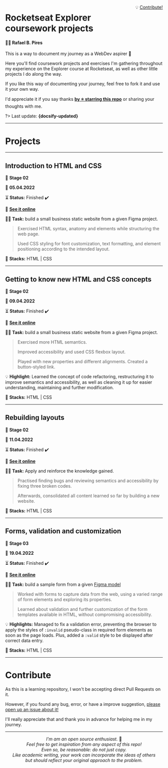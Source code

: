  <div id="start" style="overflow: auto;">
        <p style="float: right">
            💡 <a href="#/?id=contribute" style="text-decoration: underline; cursor: pointer">
                Contribute!
            </a>
        </p>


# Rocketseat Explorer coursework projects <!-- {docsify-ignore} -->
#### 👨‍🚀 Rafael B. Pires <!-- {docsify-ignore} -->

This is a way to document my journey as a WebDev aspirer 🚀

Here you'll find coursework projects and exercises I'm gathering throughout my experience on the Explorer course at Rocketseat, as well as other little projects I do along the way.

If you like this way of documenting your journey, feel free to fork it and use it your own way. 

I'd appreciate it if you say thanks [**by ⭐ starring this repo**](https://github.com/bpires/rocketseat-explorer) or sharing your thoughts with me.



?> Last update: **{docsify-updated}**

---

#  Projects
---

## Introduction to HTML and CSS

🧮 **Stage 02**

📅 **05.04.2022**

⏳ **Status:** Finished ✔️

🔗 **[See it online](https://bpires.github.io/rocketseat-explorer/project-01/)**

👨‍💻 **Task:** build a small business static website from a given Figma project.

> Exercised HTML syntax, anatomy and elements while structuring the web page.
>
> Used CSS styling for font customization, text formatting, and element positioning according to the intended layout.

🌱 **Stacks:** HTML | CSS


---

## Getting to know new HTML and CSS concepts

🧮 **Stage 02**
      
📅 **09.04.2022**

⏳ **Status:** Finished ✔️

🔗 **[See it online](https://bpires.github.io/rocketseat-explorer/project-02/)**


👨‍💻 **Task:** build a small business static website from a given Figma project.

> Exercised more HTML semantics.
>
> Improved accessibility and used CSS flexbox layout.
>
> Played with new properties and different alignments. Created a button-styled link.

💡 **Highlight:** Learned the concept of code refactoring, restructuring it to improve semantics and accessibility, as well as cleaning it up for easier understanding, maintaining and further modification.

🌱 **Stacks:** HTML | CSS

---

## Rebuilding layouts

🧮 **Stage 02**

📅 **11.04.2022**

⏳ **Status:** Finished ✔️

🔗 **[See it online](https://bpires.github.io/rocketseat-explorer/project-03/)**

👨‍💻 **Task:** Apply and reinforce the knowledge gained.

> Practised finding bugs and reviewing semantics and accessibility by fixing three broken codes.
> 
> Afterwards, consolidated all content learned so far by building a new website.

🌱 **Stacks:** HTML | CSS

---

## Forms, validation and customization

🧮 **Stage 03**

📅 **19.04.2022**

⏳ **Status:** Finished ✔️

🔗 **[See it online](https://bpires.github.io/rocketseat-explorer/project-04/)**

👨‍💻 **Task:** build a sample form from a given [Figma model](https://www.figma.com/file/sgcJKpGAeVqh7rf2pwsOd9/Explorer-Stage-03-Projeto-01)

> Worked with forms to capture data from the web, using a varied range of form elements and exploring its properties.
> 
> Learned about validation and further customization of the form templates available in HTML, without compromising accessibility.

💡 **Highlights:** Managed to fix a validation error, preventing the browser to apply the styles of `:invalid` pseudo-class in required form elements as soon as the page loads. Plus, added a `:valid` style to be displayed after correct data entry.

🌱 **Stacks:** HTML | CSS

---

# Contribute

As this is a learning repository, I won't be accepting direct Pull Requests on it.

However, if you found any bug, error, or have a improve suggestion, [please open up an issue about it!](https://github.com/bpires/rocketseat-explorer/issues/new)

I'll really appreciate that and thank you in advance for helping me in my journey. 

---

<p align="center"><i> I'm am an open source enthusiast.</i> 🌱
<br/><i>Feel free to get inspiration from any aspect of this repo! 
<br/>Even so, be reasonable: do not just copy.
<br/>Like academic writing, your work can incorporate the ideas of others 
<br>but should reflect your original approach to the problem.</i>
</p>
